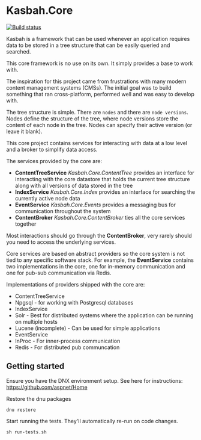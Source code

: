 # Kasbah.Core

[![Build status](https://ci.appveyor.com/api/projects/status/ctj1sioh6d4y7m8d?svg=true)](https://ci.appveyor.com/project/brendanmckenzie/kasbah-core)

Kasbah is a framework that can be used whenever an application requires data to be stored in a tree structure that can be easily queried and searched.

This core framework is no use on its own.  It simply provides a base to work with.

The inspiration for this project came from frustrations with many modern content management systems (CMSs).  The initial goal was to build something that ran cross-platform, performed well and was easy to develop with.

The tree structure is simple.  There are `nodes` and there are `node versions`.  Nodes define the structure of the tree, where node versions store the content of each node in the tree.  Nodes can specify their active version (or leave it blank).

This core project contains services for interacting with data at a low level and a broker to simplify data access.

The services provided by the core are:

 * **ContentTreeService** *Kasbah.Core.ContentTree* provides an interface for interacting with the core datastore that holds the current tree structure along with all versions of data stored in the tree
 * **IndexService** *Kasbah.Core.Index* provides an interface for searching the currently active node data
 * **EventService** *Kasbah.Core.Events* provides a messaging bus for communication throughout the system
 * **ContentBroker** *Kasbah.Core.ContentBroker* ties all the core services together

Most interactions should go through the **ContentBroker**, very rarely should you need to access the underlying services.

Core services are based on abstract providers so the core system is not tied to any specific software stack.  For example, the **EventService** contains two implementations in the core, one for in-memory communication and one for pub-sub communication via Redis.

Implementations of providers shipped with the core are:

 * ContentTreeService
  * Npgsql - for working with Postgresql databases
 * IndexService
  * Solr - Best for distributed systems where the application can be running on multiple hosts
  * Lucene (incomplete) - Can be used for simple applications
 * EventService
  * InProc - For inner-process communication
  * Redis - For distributed pub communcation

## Getting started

Ensure you have the DNX environment setup.  See here for instructions: https://github.com/aspnet/Home

Restore the dnu packages

    dnu restore

Start running the tests.  They'll automatically re-run on code changes.

    sh run-tests.sh
